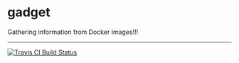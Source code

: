 # gadget
Gathering information from Docker images!!!

---

[![Travis CI Build Status](https://travis-ci.org/gi4nks/gadget.svg?branch=master)](https://travis-ci.org/gi4nks/gadget)
 
